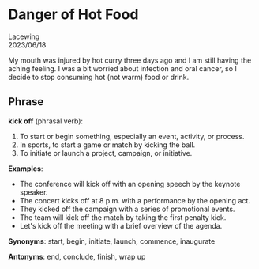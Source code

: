 # Danger of Hot Food

Lacewing  
2023/06/18

My mouth was injured by hot curry three days ago and I am still having the aching feeling.
I was a bit worried about infection and oral cancer, so I decide to stop consuming hot (not warm) food or drink.

## Phrase
**kick off** (phrasal verb):

1. To start or begin something, especially an event, activity, or process.
2. In sports, to start a game or match by kicking the ball.
3. To initiate or launch a project, campaign, or initiative.

**Examples**:
- The conference will kick off with an opening speech by the keynote speaker.
- The concert kicks off at 8 p.m. with a performance by the opening act.
- They kicked off the campaign with a series of promotional events.
- The team will kick off the match by taking the first penalty kick.
- Let's kick off the meeting with a brief overview of the agenda.

**Synonyms**:
start, begin, initiate, launch, commence, inaugurate

**Antonyms**:
end, conclude, finish, wrap up